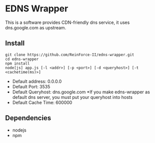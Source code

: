 # EDNS Wrapper

This is a software provides CDN-friendly dns service, it uses dns.google.com as upstream.

## Install

```
git clone https://github.com/ReinForce-II/edns-wrapper.git
cd edns-wrapper
npm install
node[js] app.js [-l <addr>] [-p <port>] [-d <queryhost>] [-t <cachetime(ms)>]
```

* Default address: 0.0.0.0
* Default Port: 3535
* Default Queryhost: dns.google.com *If you make edns-wrapper as default dns server, you must put your queryhost into hosts
* Default Cache Time: 600000

## Dependencies

* nodejs
* npm